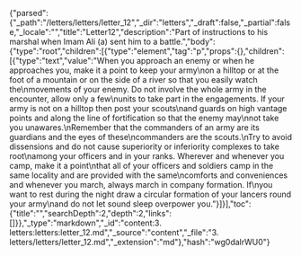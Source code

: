 {"parsed":{"_path":"/letters/letters/letter_12","_dir":"letters","_draft":false,"_partial":false,"_locale":"","title":"Letter12","description":"Part of instructions to his marshal when Imam Ali (a) sent him to a battle.","body":{"type":"root","children":[{"type":"element","tag":"p","props":{},"children":[{"type":"text","value":"When you approach an enemy or when he approaches you, make it a point to keep your army\non a hilltop or at the foot of a mountain or on the side of a river so that you easily watch the\nmovements of your enemy. Do not involve the whole army in the encounter, allow only a few\nunits to take part in the engagements. If your army is not on a hilltop then post your scouts\nand guards on high vantage points and along the line of fortification so that the enemy may\nnot take you unawares.\nRemember that the commanders of an army are its guardians and the eyes of these\ncommanders are the scouts.\nTry to avoid dissensions and do not cause superiority or inferiority complexes to take root\namong your officers and in your ranks. Wherever and whenever you camp, make it a point\nthat all of your officers and soldiers camp in the same locality and are provided with the same\ncomforts and conveniences and whenever you march, always march in company formation. If\nyou want to rest during the night draw a circular formation of your lancers round your army\nand do not let sound sleep overpower you."}]}],"toc":{"title":"","searchDepth":2,"depth":2,"links":[]}},"_type":"markdown","_id":"content:3. letters:letters:letter_12.md","_source":"content","_file":"3. letters/letters/letter_12.md","_extension":"md"},"hash":"wg0dalrWU0"}